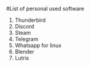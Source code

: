 #List of personal used software

1. Thunderbird
2. Discord
3. Steam
4. Telegram
5. Whatsapp for linux
6. Blender
7. Lutris
